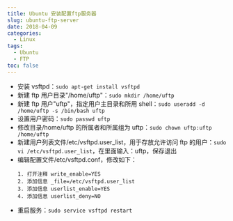 ```yaml
---
title: Ubuntu 安装配置ftp服务器
slug: ubuntu-ftp-server
date: 2018-04-09
categories:
  - Linux
tags:
  - Ubuntu
  - FTP
toc: false
---
```


- 安装 vsftpd：`sudo apt-get install vsftpd`
- 新建 ftp 用户目录"/home/uftp"：`sudo mkdir /home/uftp`
- 新建 ftp 用户"uftp"，指定用户主目录和所用 shell：`sudo useradd -d /home/uftp -s /bin/bash uftp`
- 设置用户密码：`sudo passwd uftp`
- 修改目录/home/uftp 的所属者和所属组为 uftp：`sudo chown uftp:uftp /home/uftp`
- 新建用户列表文件/etc/vsftpd.user_list，用于存放允许访问 ftp 的用户：`sudo vi /etc/vsftpd.user_list`，在里面输入：uftp，保存退出
- 编辑配置文件/etc/vsftpd.conf，修改如下：
  ```
  1. 打开注释 write_enable=YES
  2. 添加信息 _file=/etc/vsftpd.user_list
  3. 添加信息 userlist_enable=YES
  4. 添加信息 userlist_deny=NO
  ```
- 重启服务：`sudo service vsftpd restart`
